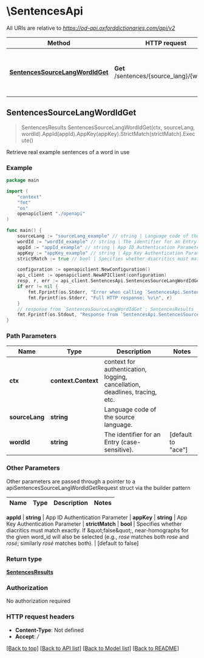 # \SentencesApi

All URIs are relative to *https://od-api.oxforddictionaries.com/api/v2*

Method | HTTP request | Description
------------- | ------------- | -------------
[**SentencesSourceLangWordIdGet**](SentencesApi.md#SentencesSourceLangWordIdGet) | **Get** /sentences/{source_lang}/{word_id} | Retrieve real example sentences of a word in use



## SentencesSourceLangWordIdGet

> SentencesResults SentencesSourceLangWordIdGet(ctx, sourceLang, wordId).AppId(appId).AppKey(appKey).StrictMatch(strictMatch).Execute()

Retrieve real example sentences of a word in use



### Example

```go
package main

import (
    "context"
    "fmt"
    "os"
    openapiclient "./openapi"
)

func main() {
    sourceLang := "sourceLang_example" // string | Language code of the source language.
    wordId := "wordId_example" // string | The identifier for an Entry (case-sensitive). (default to "ace")
    appId := "appId_example" // string | App ID Authentication Parameter
    appKey := "appKey_example" // string | App Key Authentication Parameter
    strictMatch := true // bool | Specifies whether diacritics must match exactly. If \"false\", near-homographs for the given word_id will also be selected (e.g., *rose* matches both *rose* and *rosé*; similarly *rosé* matches both). (optional) (default to false)

    configuration := openapiclient.NewConfiguration()
    api_client := openapiclient.NewAPIClient(configuration)
    resp, r, err := api_client.SentencesApi.SentencesSourceLangWordIdGet(context.Background(), sourceLang, wordId).AppId(appId).AppKey(appKey).StrictMatch(strictMatch).Execute()
    if err != nil {
        fmt.Fprintf(os.Stderr, "Error when calling `SentencesApi.SentencesSourceLangWordIdGet``: %v\n", err)
        fmt.Fprintf(os.Stderr, "Full HTTP response: %v\n", r)
    }
    // response from `SentencesSourceLangWordIdGet`: SentencesResults
    fmt.Fprintf(os.Stdout, "Response from `SentencesApi.SentencesSourceLangWordIdGet`: %v\n", resp)
}
```

### Path Parameters


Name | Type | Description  | Notes
------------- | ------------- | ------------- | -------------
**ctx** | **context.Context** | context for authentication, logging, cancellation, deadlines, tracing, etc.
**sourceLang** | **string** | Language code of the source language. | 
**wordId** | **string** | The identifier for an Entry (case-sensitive). | [default to &quot;ace&quot;]

### Other Parameters

Other parameters are passed through a pointer to a apiSentencesSourceLangWordIdGetRequest struct via the builder pattern


Name | Type | Description  | Notes
------------- | ------------- | ------------- | -------------


 **appId** | **string** | App ID Authentication Parameter | 
 **appKey** | **string** | App Key Authentication Parameter | 
 **strictMatch** | **bool** | Specifies whether diacritics must match exactly. If \&quot;false\&quot;, near-homographs for the given word_id will also be selected (e.g., *rose* matches both *rose* and *rosé*; similarly *rosé* matches both). | [default to false]

### Return type

[**SentencesResults**](SentencesResults.md)

### Authorization

No authorization required

### HTTP request headers

- **Content-Type**: Not defined
- **Accept**: */*

[[Back to top]](#) [[Back to API list]](../README.md#documentation-for-api-endpoints)
[[Back to Model list]](../README.md#documentation-for-models)
[[Back to README]](../README.md)

